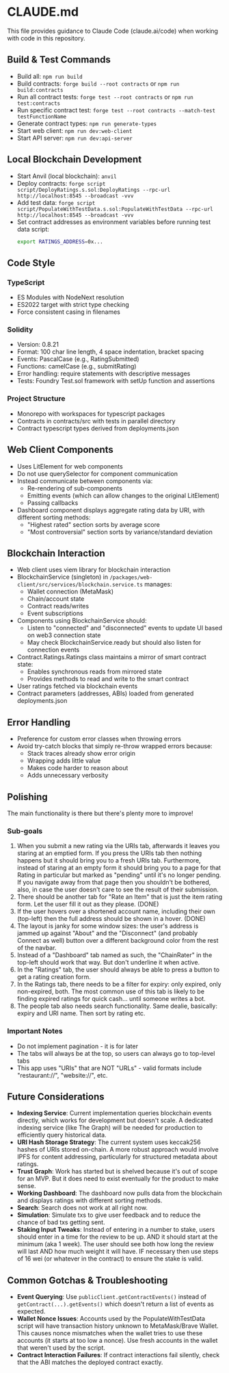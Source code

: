 # CLAUDE.md

This file provides guidance to Claude Code (claude.ai/code) when working with code in this repository.

## Build & Test Commands
- Build all: `npm run build`
- Build contracts: `forge build --root contracts` or `npm run build:contracts`
- Run all contract tests: `forge test --root contracts` or `npm run test:contracts`
- Run specific contract test: `forge test --root contracts --match-test testFunctionName`
- Generate contract types: `npm run generate-types`
- Start web client: `npm run dev:web-client`
- Start API server: `npm run dev:api-server`

## Local Blockchain Development
- Start Anvil (local blockchain): `anvil`
- Deploy contracts: `forge script script/DeployRatings.s.sol:DeployRatings --rpc-url http://localhost:8545 --broadcast -vvv`
- Add test data: `forge script script/PopulateWithTestData.s.sol:PopulateWithTestData --rpc-url http://localhost:8545 --broadcast -vvv`
- Set contract addresses as environment variables before running test data script:
  ```bash
  export RATINGS_ADDRESS=0x...
  ```

## Code Style

### TypeScript
- ES Modules with NodeNext resolution
- ES2022 target with strict type checking
- Force consistent casing in filenames

### Solidity
- Version: 0.8.21
- Format: 100 char line length, 4 space indentation, bracket spacing
- Events: PascalCase (e.g., RatingSubmitted)
- Functions: camelCase (e.g., submitRating)
- Error handling: require statements with descriptive messages
- Tests: Foundry Test.sol framework with setUp function and assertions

### Project Structure
- Monorepo with workspaces for typescript packages
- Contracts in contracts/src with tests in parallel directory
- Contract typescript types derived from deployments.json

## Web Client Components
- Uses LitElement for web components
- Do not use querySelector for component communication
- Instead communicate between components via:
  - Re-rendering of sub-components
  - Emitting events (which can allow changes to the original LitElement)
  - Passing callbacks
- Dashboard component displays aggregate rating data by URI, with different sorting methods:
  - "Highest rated" section sorts by average score
  - "Most controversial" section sorts by variance/standard deviation

## Blockchain Interaction
- Web client uses viem library for blockchain interaction
- BlockchainService (singleton) in `/packages/web-client/src/services/blockchain.service.ts` manages:
  - Wallet connection (MetaMask)
  - Chain/account state
  - Contract reads/writes
  - Event subscriptions
- Components using BlockchainService should:
  - Listen to "connected" and "disconnected" events to update UI based on web3 connection state
  - May check BlockchainService.ready but should also listen for connection events
- Contract.Ratings.Ratings class maintains a mirror of smart contract state:
  - Enables synchronous reads from mirrored state
  - Provides methods to read and write to the smart contract
- User ratings fetched via blockchain events
- Contract parameters (addresses, ABIs) loaded from generated deployments.json

## Error Handling
- Preference for custom error classes when throwing errors
- Avoid try-catch blocks that simply re-throw wrapped errors because:
  - Stack traces already show error origin
  - Wrapping adds little value
  - Makes code harder to reason about
  - Adds unnecessary verbosity

## Polishing
The main functionality is there but there's plenty more to improve!

### Sub-goals
1. When you submit a new rating via the URIs tab, afterwards it leaves you staring at an emptied form. If you press the URIs tab then nothing happens but it should bring you to a fresh URIs tab. Furthermore, instead of staring at an empty form it should bring you to a page for that Rating in particular but marked as "pending" until it's no longer pending. If you navigate away from that page then you shouldn't be bothered, also, in case the user doesn't care to see the result of their submission.
2. There should be another tab for "Rate an Item" that is just the item rating form. Let the user fill it out as they please. (DONE)
3. If the user hovers over a shortened account name, including their own (top-left) then the full address should be shown in a hover. (DONE)
4. The layout is janky for some window sizes: the user's address is jammed up against "About" and the "Disconnect" (and probably Connect as well) button over a different background color from the rest of the navbar.
5. Instead of a "Dashboard" tab named as such, the "ChainRater" in the top-left should work that way. But don't underline it when active.
6. In the "Ratings" tab, the user should always be able to press a button to get a rating creation form.
7. In the Ratings tab, there needs to be a filter for expiry: only expired, only non-expired, both. The most common use of this tab is likely to be finding expired ratings for quick cash... until someone writes a bot.
8. The people tab also needs search functionality. Same dealie, basically: expiry and URI name. Then sort by rating etc.

### Important Notes
- Do not implement pagination - it is for later
- The tabs will always be at the top, so users can always go to top-level tabs
- This app uses "URIs" that are NOT "URLs" - valid formats include "restaurant://", "website://", etc.

## Future Considerations
- **Indexing Service**: Current implementation queries blockchain events directly, which works for development but doesn't scale. A dedicated indexing service (like The Graph) will be needed for production to efficiently query historical data.
- **URI Hash Storage Strategy**: The current system uses keccak256 hashes of URIs stored on-chain. A more robust approach would involve IPFS for content addressing, particularly for structured metadata about ratings.
- **Trust Graph**: Work has started but is shelved because it's out of scope for an MVP. But it does need to exist eventually for the product to make sense.
- **Working Dashboard**: The dashboard now pulls data from the blockchain and displays ratings with different sorting methods.
- **Search**: Search does not work at all right now.
- **Simulation**: Simulate txs to give user feedback and to reduce the chance of bad txs getting sent.
- **Staking Input Tweaks**: Instead of entering in a number to stake, users should enter in a time for the review to be up. AND it should start at the minimum (aka 1 week). The user should see both how long the review will last AND how much weight it will have. IF necessary then use steps of 16 wei (or whatever in the contract) to ensure the stake is valid.

## Common Gotchas & Troubleshooting
- **Event Querying**: Use `publicClient.getContractEvents()` instead of `getContract(...).getEvents()` which doesn't return a list of events as expected.
- **Wallet Nonce Issues**: Accounts used by the PopulateWithTestData script will have transaction history unknown to MetaMask/Brave Wallet. This causes nonce mismatches when the wallet tries to use these accounts (it starts at too low a nonce). Use fresh accounts in the wallet that weren't used by the script.
- **Contract Interaction Failures**: If contract interactions fail silently, check that the ABI matches the deployed contract exactly.
